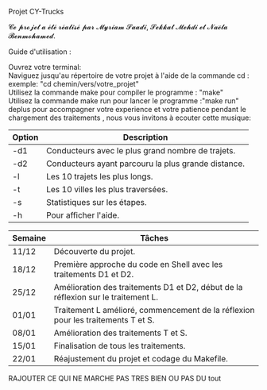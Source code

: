
Projet CY-Trucks

𝓒𝓮 𝓹𝓻𝓸𝓳𝓮𝓽 𝓪 𝓮́𝓽𝓮́ 𝓻𝓮́𝓪𝓵𝓲𝓼𝓮́ 𝓹𝓪𝓻 𝓜𝔂𝓻𝓲𝓪𝓶 𝓢𝓪𝓪𝓭𝓲, 𝓢𝓮𝓴𝓴𝓪𝓽 𝓜𝓮𝓱𝓭𝓲 𝓮𝓽 𝓝𝓪𝓮̈𝓵𝓪 𝓑𝓮𝓷𝓶𝓸𝓱𝓪𝓶𝓮𝓭.

Guide d'utilisation :

Ouvrez votre terminal:                                                                                              
Naviguez jusqu'au répertoire de votre projet à l'aide de la commande cd : exemple: "cd chemin/vers/votre_projet"                                                                  
Utilisez la commande make pour compiler le programme : "make"                                                                                                                                               
Utilisez la commande make run pour lancer le programme :"make run"                                                                                
deplus pour accompagner votre experience et votre patience pendant le chargement des traitements , nous vous invitons à ecouter cette musique: 

| Option | Description                                            |
|--------|--------------------------------------------------------|
| -d1    | Conducteurs avec le plus grand nombre de trajets.      |
| -d2    | Conducteurs ayant parcouru la plus grande distance.   |
| -l     | Les 10 trajets les plus longs.                        |
| -t     | Les 10 villes les plus traversées.                    |
| -s     | Statistiques sur les étapes.                          |
| -h     | Pour afficher l'aide.                                 |                                             

| Semaine             | Tâches                                                            |
|---------------------|-------------------------------------------------------------------|
| 11/12               | Découverte du projet.                                            |
| 18/12               | Première approche du code en Shell avec les traitements D1 et D2. |
| 25/12               | Amélioration des traitements D1 et D2, début de la réflexion sur le traitement L. |
| 01/01               | Traitement L amélioré, commencement de la réflexion pour les traitements T et S. |
| 08/01               | Amélioration des traitements T et S.                             |
| 15/01               | Finalisation de tous les traitements.                            |
| 22/01               | Réajustement du projet et codage du Makefile.                    |

RAJOUTER CE QUI NE MARCHE PAS TRES BIEN OU PAS DU tout


